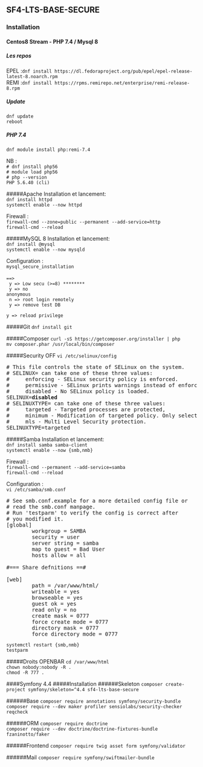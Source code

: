 ## SF4-LTS-BASE-SECURE
### Installation
#### Centos8 Stream - PHP 7.4 / Mysql 8
##### Les repos
EPEL :`dnf install https://dl.fedoraproject.org/pub/epel/epel-release-latest-8.noarch.rpm`<br>
REMI :`dnf install https://rpms.remirepo.net/enterprise/remi-release-8.rpm`<br>
##### Update
`dnf update `<br>
`reboot`<br>
##### PHP 7.4
`dnf module install php:remi-7.4`<br>

NB :<br>
`# dnf install php56`<br>
`# module load php56`<br>
`# php --version`<br>
`PHP 5.6.40 (cli)`<br>

#####Apache
Installation et lancement:<br>
`dnf install httpd`<br>
`systemctl enable --now httpd`<br>

Firewall :<br>
`firewall-cmd --zone=public --permanent --add-service=http`<br>
`firewall-cmd --reload`<br>

#####MySQL 8
Installation et lancement:<br>
`dnf install @mysql`<br>
`systemctl enable --now mysqld`<br>

Configuration :<br>
`mysql_secure_installation`<br>
<br>
<code>==><br>
y => Low secu (>=8) ********<br>
y => no anonymous<br>
n => root login remotely<br>
y => remove test DB<br>
y => reload privilege
</code>

#####Git
`dnf install git`<br>

#####Composer
`curl -sS https://getcomposer.org/installer | php`<br>
`mv composer.phar /usr/local/bin/composer`<br>

#####Security OFF
`vi /etc/selinux/config`<br>

<pre>
# This file controls the state of SELinux on the system.
# SELINUX= can take one of these three values:
#     enforcing - SELinux security policy is enforced.
#     permissive - SELinux prints warnings instead of enforcing.
#     disabled - No SELinux policy is loaded.
SELINUX=<b>disabled</b>
# SELINUXTYPE= can take one of these three values:
#     targeted - Targeted processes are protected,
#     minimum - Modification of targeted policy. Only selected processes are protected.
#     mls - Multi Level Security protection.
SELINUXTYPE=targeted
</pre>

#####Samba
Installation et lancement:<br>
`dnf install samba samba-client`<br>
`systemctl enable --now {smb,nmb}`<br>

Firewall :<br>
`firewall-cmd --permanent --add-service=samba`<br>
`firewall-cmd --reload`<br>

Configuration :<br>
`vi /etc/samba/smb.conf`<br>

<pre>
# See smb.conf.example for a more detailed config file or
# read the smb.conf manpage.
# Run 'testparm' to verify the config is correct after
# you modified it.
[global]
        workgroup = SAMBA
        security = user
        server string = samba
        map to guest = Bad User
        hosts allow = all

#=== Share defnitions ==#

[web]
        path = /var/www/html/
        writeable = yes
        browseable = yes
        guest ok = yes
        read only = no
        create mask = 0777
        force create mode = 0777
        directory mask = 0777
        force directory mode = 0777
</pre>

`systemctl restart {smb,nmb}`<br>
`testparm`<br>

#####Droits OPENBAR
`cd /var/www/html`<br>
`chown nobody:nobody -R .`<br>
`chmod -R 777 .`<br>

####Symfony 4.4
#####Installation
######Skeleton
`composer create-project symfony/skeleton=^4.4 sf4-lts-base-secure`<br>

######Base
`composer require annotations symfony/security-bundle`<br>
`composer require --dev maker profiler sensiolabs/security-checker reqcheck`<br>

######ORM
`composer require doctrine`<br>
`composer require --dev doctrine/doctrine-fixtures-bundle fzaninotto/faker`<br>

######Frontend
`composer require twig asset form symfony/validator`<br>

######Mail
`composer require symfony/swiftmailer-bundle`<br>
